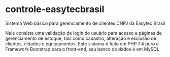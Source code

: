 # controle-easytecbrasil
Sistema Web básico para gerenciamento de clientes CNPJ da Easytec Brasil

Nele consiste uma validação de login do usuário para acesso e páginas de gerenciamento de estoque, tais como cadastro, alteração e exclusão de clientes, cidades e equipamentos. Este sistema é feito em PHP 7.4 puro e Framework Bootstrap para o front-end, seu banco de dados é em MySQL
